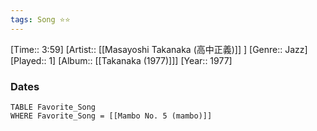 ```yaml
---
tags: Song ⭐⭐ 
---
```

[Time:: 3:59]
[Artist:: [[Masayoshi Takanaka (高中正義)]] ]
[Genre:: Jazz]
[Played:: 1]
[Album:: [[Takanaka (1977)]]]
[Year:: 1977]
### Dates
````dataview
TABLE Favorite_Song
WHERE Favorite_Song = [[Mambo No. 5 (mambo)]]
````